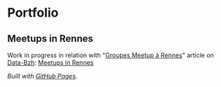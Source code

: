 # Portfolio

## Meetups in Rennes

Work in progress in relation with "[Groupes Meetup à Rennes](http://data-bzh.fr/groupes-meetup-a-rennes-partie-1/)" article on [Data-Bzh](http://data-bzh.fr/): [Meetups in Rennes](https://michelcaradec.github.io/network/index.html)

*Built with [GitHub Pages](https://pages.github.com/).*
